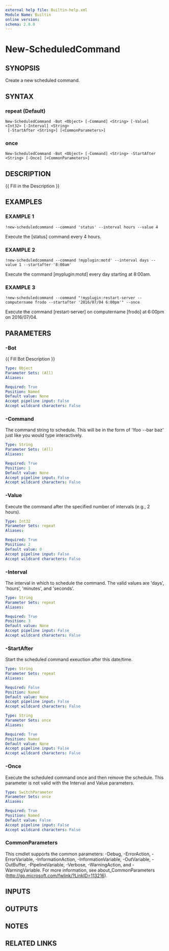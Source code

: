 ```yaml
---
external help file: Builtin-help.xml
Module Name: Builtin
online version:
schema: 2.0.0
---
```


# New-ScheduledCommand

## SYNOPSIS
Create a new scheduled command.

## SYNTAX

### repeat (Default)
```
New-ScheduledCommand -Bot <Object> [-Command] <String> [-Value] <Int32> [-Interval] <String>
 [-StartAfter <String>] [<CommonParameters>]
```

### once
```
New-ScheduledCommand -Bot <Object> [-Command] <String> -StartAfter <String> [-Once] [<CommonParameters>]
```

## DESCRIPTION
{{ Fill in the Description }}

## EXAMPLES

### EXAMPLE 1
```
!new-scheduledcommand --command 'status' --interval hours --value 4
```

Execute the \[status\] command every 4 hours.

### EXAMPLE 2
```
!new-scheduledcommand --command !myplugin:motd' --interval days --value 1 --startafter '8:00am'
```

Execute the command \[myplugin:motd\] every day starting at 8:00am.

### EXAMPLE 3
```
!new-scheduledcommand --command "!myplugin:restart-server --computername frodo --startafter '2016/07/04 6:00pm'" --once
```

Execute the command \[restart-server\] on computername \[frodo\] at 6:00pm on 2016/07/04.

## PARAMETERS

### -Bot
{{ Fill Bot Description }}

```yaml
Type: Object
Parameter Sets: (All)
Aliases:

Required: True
Position: Named
Default value: None
Accept pipeline input: False
Accept wildcard characters: False
```

### -Command
The command string to schedule.
This will be in the form of '!foo --bar baz' just like you would
type interactively.

```yaml
Type: String
Parameter Sets: (All)
Aliases:

Required: True
Position: 1
Default value: None
Accept pipeline input: False
Accept wildcard characters: False
```

### -Value
Execute the command after the specified number of intervals (e.g., 2 hours).

```yaml
Type: Int32
Parameter Sets: repeat
Aliases:

Required: True
Position: 2
Default value: 0
Accept pipeline input: False
Accept wildcard characters: False
```

### -Interval
The interval in which to schedule the command.
The valid values are 'days', 'hours', 'minutes', and 'seconds'.

```yaml
Type: String
Parameter Sets: repeat
Aliases:

Required: True
Position: 3
Default value: None
Accept pipeline input: False
Accept wildcard characters: False
```

### -StartAfter
Start the scheduled command exeuction after this date/time.

```yaml
Type: String
Parameter Sets: repeat
Aliases:

Required: False
Position: Named
Default value: None
Accept pipeline input: False
Accept wildcard characters: False
```

```yaml
Type: String
Parameter Sets: once
Aliases:

Required: True
Position: Named
Default value: None
Accept pipeline input: False
Accept wildcard characters: False
```

### -Once
Execute the scheduled command once and then remove the schedule.
This parameter is not valid with the Interval and Value parameters.

```yaml
Type: SwitchParameter
Parameter Sets: once
Aliases:

Required: True
Position: Named
Default value: False
Accept pipeline input: False
Accept wildcard characters: False
```

### CommonParameters
This cmdlet supports the common parameters: -Debug, -ErrorAction, -ErrorVariable, -InformationAction, -InformationVariable, -OutVariable, -OutBuffer, -PipelineVariable, -Verbose, -WarningAction, and -WarningVariable. For more information, see about_CommonParameters (http://go.microsoft.com/fwlink/?LinkID=113216).

## INPUTS

## OUTPUTS

## NOTES

## RELATED LINKS

